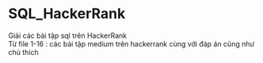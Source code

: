 # SQL_HackerRank
Giải các bài tập sql trên HackerRank  
Từ file 1-16 : các bài tập medium trên hackerrank cùng với đáp án cũng như chú thích
